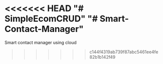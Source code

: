 <<<<<<< HEAD
"# SimpleEcomCRUD" 
"# Smart-Contact-Manager" 
=======
Smart contact manager using cloud
>>>>>>> c144f4319ab739f87abc5461ee4fe82b1b142f49

